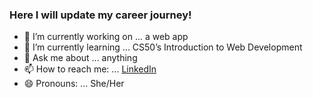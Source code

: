 ### Here I will update my career journey! 


- 🔭 I’m currently working on ... a web app
- 🌱 I’m currently learning ... CS50’s Introduction to Web Development
- 💬 Ask me about ... anything
- 📫 How to reach me: ... [LinkedIn](https://www.linkedin.com/in/alexandra-godinac-66093322b/)
- 😄 Pronouns: ... She/Her

